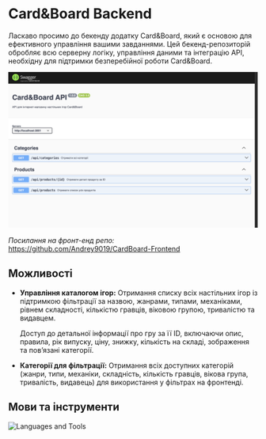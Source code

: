 # Card&Board Backend

Ласкаво просимо до бекенду додатку Card&Board, який є основою для ефективного управління вашими завданнями. Цей бекенд-репозиторій обробляє всю серверну логіку, управління даними та інтеграцію API, необхідну для підтримки безперебійної роботи Card&Board.

![Card&BoardScreenshot](/public/swagger.png)

_Посилання на фронт-енд репо:_ https://github.com/Andrey9019/CardBoard-Frontend

## Можливості

- **Управління каталогом ігор:**
  Отримання списку всіх настільних ігор із підтримкою фільтрації за назвою, жанрами, типами, механіками, рівнем складності, кількістю гравців, віковою групою, тривалістю та видавцем.

  Доступ до детальної інформації про гру за її ID, включаючи опис, правила, рік випуску, ціну, знижку, кількість на складі, зображення та пов’язані категорії.

- **Категорії для фільтрації:**
  Отримання всіх доступних категорій (жанри, типи, механіки, складність, кількість гравців, вікова група, тривалість, видавець) для використання у фільтрах на фронтенді.

## Мови та інструменти

![Languages and Tools](https://skills.syvixor.com/api/icons?i=nodejs,ts,expressjs,prisma,postgresql,vercel,swagger,cloudinary,eslint,prettier,postman,vscode&perline=12)
